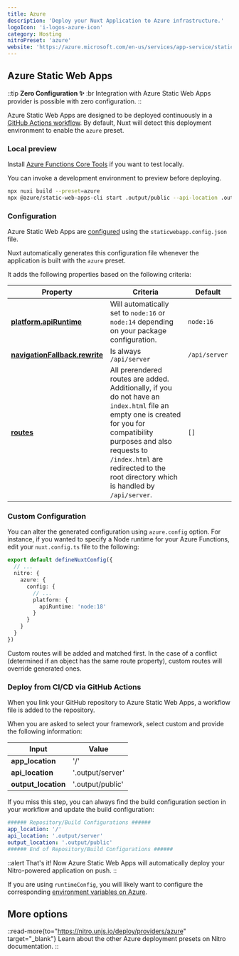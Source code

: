 ```yaml
---
title: Azure
description: 'Deploy your Nuxt Application to Azure infrastructure.'
logoIcon: 'i-logos-azure-icon'
category: Hosting
nitroPreset: 'azure'
website: 'https://azure.microsoft.com/en-us/services/app-service/static/'
---
```


## Azure Static Web Apps

::tip
**Zero Configuration ✨**
:br
Integration with Azure Static Web Apps provider is possible with zero configuration.
::

Azure Static Web Apps are designed to be deployed continuously in a [GitHub Actions workflow](https://docs.microsoft.com/en-us/azure/static-web-apps/github-actions-workflow). By default, Nuxt will detect this deployment environment to enable the `azure` preset.

### Local preview

Install [Azure Functions Core Tools](https://docs.microsoft.com/en-us/azure/azure-functions/functions-run-local) if you want to test locally.

You can invoke a development environment to preview before deploying.

```bash [Terminal]
npx nuxi build --preset=azure
npx @azure/static-web-apps-cli start .output/public --api-location .output/server
```

### Configuration

Azure Static Web Apps are [configured](https://learn.microsoft.com/en-us/azure/static-web-apps/configuration) using the `staticwebapp.config.json` file.

Nuxt automatically generates this configuration file whenever the application is built with the `azure` preset.

It adds the following properties based on the following criteria:

| Property | Criteria | Default |
| --- | --- | --- |
| **[platform.apiRuntime](https://learn.microsoft.com/en-us/azure/static-web-apps/configuration#platform)** | Will automatically set to `node:16` or `node:14` depending on your package configuration. | `node:16` |
| **[navigationFallback.rewrite](https://learn.microsoft.com/en-us/azure/static-web-apps/configuration#fallback-routes)** | Is always `/api/server` | `/api/server` |
| **[routes](https://learn.microsoft.com/en-us/azure/static-web-apps/configuration#routes)** | All prerendered routes are added. Additionally, if you do not have an `index.html` file an empty one is created for you for compatibility purposes and also requests to `/index.html` are redirected to the root directory which is handled by `/api/server`.  | `[]` |

### Custom Configuration

You can alter the generated configuration using `azure.config` option. For instance, if you wanted to specify a Node runtime for your Azure Functions, edit your `nuxt.config.ts` file to the following:

```ts [nuxt.config.ts]
export default defineNuxtConfig({
  // ...
  nitro: {
    azure: {
      config: {
        // ...
        platform: {
          apiRuntime: 'node:18'
        }
      }
    }
  }
})
```

Custom routes will be added and matched first. In the case of a conflict (determined if an object has the same route property), custom routes will override generated ones.

### Deploy from CI/CD via GitHub Actions

When you link your GitHub repository to Azure Static Web Apps, a workflow file is added to the repository.

When you are asked to select your framework, select custom and provide the following information:

| Input | Value |
| --- | --- |
| **app_location** | '/' |
| **api_location** | '.output/server' |
| **output_location** | '.output/public' |

If you miss this step, you can always find the build configuration section in your workflow and update the build configuration:

```yaml [.github/workflows/azure-static-web-apps-<RANDOM_NAME>.yml]
###### Repository/Build Configurations ######
app_location: '/'
api_location: '.output/server'
output_location: '.output/public'
###### End of Repository/Build Configurations ######
```

::alert
That's it! Now Azure Static Web Apps will automatically deploy your Nitro-powered application on push.
::

If you are using `runtimeConfig`, you will likely want to configure the corresponding [environment variables on Azure](https://docs.microsoft.com/en-us/azure/static-web-apps/application-settings).

## More options

::read-more{to="https://nitro.unjs.io/deploy/providers/azure" target="_blank"}
Learn about the other Azure deployment presets on Nitro documentation.
::
